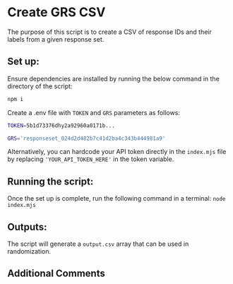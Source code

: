 # Create GRS CSV

The purpose of this script is to create a CSV of response IDs and their labels from a given response set.

## Set up:

Ensure dependencies are installed by running the below command in the directory of the script:

```bash
npm i
```

Create a .env file with `TOKEN` and `GRS` parameters as follows:

```bash
TOKEN=5b1d73376dhy2a92960a0171b...

GRS='responseset_024d2d482b7c41d2ba4c343b444981a9'
```

Alternatively, you can hardcode your API token directly in the `index.mjs` file by replacing `'YOUR_API_TOKEN_HERE'` in the token variable.

## Running the script:

Once the set up is complete, run the following command in a terminal:
`node index.mjs`

## Outputs:

The script will generate a `output.csv` array that can be used in randomization.

## Additional Comments
